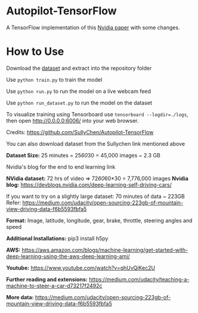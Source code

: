 # Autopilot-TensorFlow
A TensorFlow implementation of this [Nvidia paper](https://arxiv.org/pdf/1604.07316.pdf) with some changes.

# How to Use
Download the [dataset](https://drive.google.com/file/d/0B-KJCaaF7elleG1RbzVPZWV4Tlk/view?usp=sharing) and extract into the repository folder

Use `python train.py` to train the model

Use `python run.py` to run the model on a live webcam feed

Use `python run_dataset.py` to run the model on the dataset

To visualize training using Tensorboard use `tensorboard --logdir=./logs`, then open http://0.0.0.0:6006/ into your web browser.



 Credits: https://github.com/SullyChen/Autopilot-TensorFlow

 You can also download dataset from the Sullychen link mentioned above


**Dataset Size:** 25 minutes = 25*60*30 = 45,000 images ~ 2.3 GB


Nvidia's blog for the end to end learning link

 **NVidia dataset:** 72 hrs of video => 72*60*60*30 = 7,776,000 images
 **Nvidia blog:** https://devblogs.nvidia.com/deep-learning-self-driving-cars/


 If you want to try on a slightly large dataset: 70 minutes of data ~ 223GB
 Refer: https://medium.com/udacity/open-sourcing-223gb-of-mountain-view-driving-data-f6b5593fbfa5

 **Format:** Image, latitude, longitude, gear, brake, throttle, steering angles and speed



**Additional Installations:**
pip3 install h5py


 **AWS:** https://aws.amazon.com/blogs/machine-learning/get-started-with-deep-learning-using-the-aws-deep-learning-ami/

**Youtube:** https://www.youtube.com/watch?v=qhUvQiKec2U

**Further reading and extensions:** https://medium.com/udacity/teaching-a-machine-to-steer-a-car-d73217f2492c

**More data:** https://medium.com/udacity/open-sourcing-223gb-of-mountain-view-driving-data-f6b5593fbfa5

